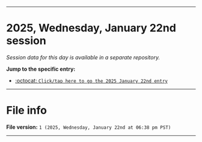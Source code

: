 
***

# 2025, Wednesday, January 22nd session

_Session data for this day is available in a separate repository._

**Jump to the specific entry:**

- [:octocat: `Click/tap here to go the 2025 January 22nd entry`](https://github.com/seanpm2001/SeansLifeArchive_Images_TinyTower_Y2025/tree/SeansLifeArchive_Images_TinyTower_Y2025_Main-dev/2025/01_January/22/)

***

# File info

**File version:** `1 (2025, Wednesday, January 22nd at 06:38 pm PST)`

***

